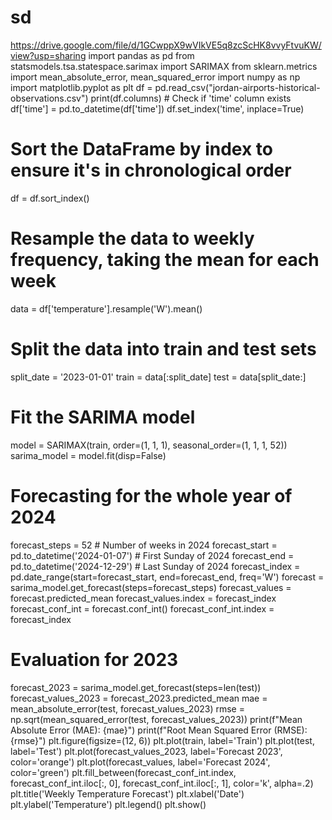 # sd
https://drive.google.com/file/d/1GCwppX9wVIkVE5q8zcScHK8vvyFtvuKW/view?usp=sharing
import pandas as pd
from statsmodels.tsa.statespace.sarimax import SARIMAX
from sklearn.metrics import mean_absolute_error, mean_squared_error
import numpy as np
import matplotlib.pyplot as plt
df = pd.read_csv("jordan-airports-historical-observations.csv")
print(df.columns)  # Check if 'time' column exists
df['time'] = pd.to_datetime(df['time'])
df.set_index('time', inplace=True)

# Sort the DataFrame by index to ensure it's in chronological order
df = df.sort_index()

# Resample the data to weekly frequency, taking the mean for each week
data = df['temperature'].resample('W').mean()

# Split the data into train and test sets
split_date = '2023-01-01'
train = data[:split_date]
test = data[split_date:]

# Fit the SARIMA model
model = SARIMAX(train, order=(1, 1, 1), seasonal_order=(1, 1, 1, 52))
sarima_model = model.fit(disp=False)

# Forecasting for the whole year of 2024
forecast_steps = 52  # Number of weeks in 2024
forecast_start = pd.to_datetime('2024-01-07')  # First Sunday of 2024
forecast_end = pd.to_datetime('2024-12-29')  # Last Sunday of 2024
forecast_index = pd.date_range(start=forecast_start, end=forecast_end, freq='W')
forecast = sarima_model.get_forecast(steps=forecast_steps)
forecast_values = forecast.predicted_mean
forecast_values.index = forecast_index
forecast_conf_int = forecast.conf_int()
forecast_conf_int.index = forecast_index

# Evaluation for 2023
forecast_2023 = sarima_model.get_forecast(steps=len(test))
forecast_values_2023 = forecast_2023.predicted_mean
mae = mean_absolute_error(test, forecast_values_2023)
rmse = np.sqrt(mean_squared_error(test, forecast_values_2023))
print(f"Mean Absolute Error (MAE): {mae}")
print(f"Root Mean Squared Error (RMSE): {rmse}")
plt.figure(figsize=(12, 6))
plt.plot(train, label='Train')
plt.plot(test, label='Test')
plt.plot(forecast_values_2023, label='Forecast 2023', color='orange')
plt.plot(forecast_values, label='Forecast 2024', color='green')
plt.fill_between(forecast_conf_int.index,
                 forecast_conf_int.iloc[:, 0],
                 forecast_conf_int.iloc[:, 1], color='k', alpha=.2)
plt.title('Weekly Temperature Forecast')
plt.xlabel('Date')
plt.ylabel('Temperature')
plt.legend()
plt.show()


